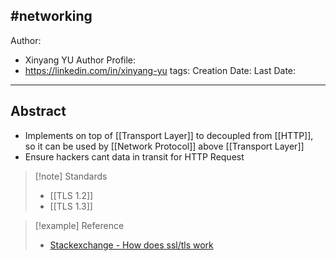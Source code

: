 #networking 
---
Author:
  - Xinyang YU
Author Profile:
  - https://linkedin.com/in/xinyang-yu
tags: 
Creation Date: 
Last Date:
---
## Abstract
- Implements on top of [[Transport Layer]] to decoupled from [[HTTP]], so it can be used by [[Network Protocol]] above [[Transport Layer]]
- Ensure hackers cant  data in transit for HTTP Request

>[!note] Standards
>- [[TLS 1.2]]
>- [[TLS 1.3]]


>[!example] Reference
>- [Stackexchange - How does ssl/tls work](https://security.stackexchange.com/questions/20803/how-does-ssl-tls-work/20833#20833) 